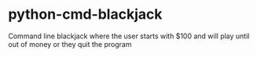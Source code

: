 # python-cmd-blackjack
Command line blackjack where the user starts with $100 and will play until out of money or they quit the program
